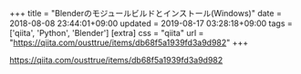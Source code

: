 +++
title = "Blenderのモジュールビルドとインストール(Windows)"
date = 2018-08-08 23:44:01+09:00
updated = 2019-08-17 03:28:18+09:00
tags = ['qiita', 'Python', 'Blender']
[extra]
css = "qiita"
url = "https://qiita.com/ousttrue/items/db68f5a1939fd3a9d982"
+++

<https://qiita.com/ousttrue/items/db68f5a1939fd3a9d982>

